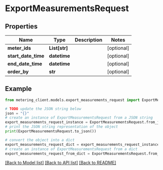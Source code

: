 # ExportMeasurementsRequest


## Properties

Name | Type | Description | Notes
------------ | ------------- | ------------- | -------------
**meter_ids** | **List[str]** |  | [optional] 
**start_date_time** | **datetime** |  | [optional] 
**end_date_time** | **datetime** |  | [optional] 
**order_by** | **str** |  | [optional] 

## Example

```python
from metering_client.models.export_measurements_request import ExportMeasurementsRequest

# TODO update the JSON string below
json = "{}"
# create an instance of ExportMeasurementsRequest from a JSON string
export_measurements_request_instance = ExportMeasurementsRequest.from_json(json)
# print the JSON string representation of the object
print(ExportMeasurementsRequest.to_json())

# convert the object into a dict
export_measurements_request_dict = export_measurements_request_instance.to_dict()
# create an instance of ExportMeasurementsRequest from a dict
export_measurements_request_from_dict = ExportMeasurementsRequest.from_dict(export_measurements_request_dict)
```
[[Back to Model list]](../README.md#documentation-for-models) [[Back to API list]](../README.md#documentation-for-api-endpoints) [[Back to README]](../README.md)


